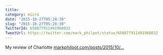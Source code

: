 ```yaml
---
title: 
category: micro
date: "2015-10-27T05:28:30"
slug: "2015-10-27T05:28:30"
TwitterId: 658877911491960832
TweetUrl: https://twitter.com/mark_philpot/status/658877911491960832
---
```


My review of Charlotte
[markphilpot.com/posts/2015/10/…](http://markphilpot.com/posts/2015/10/26/review_charlotte/)
